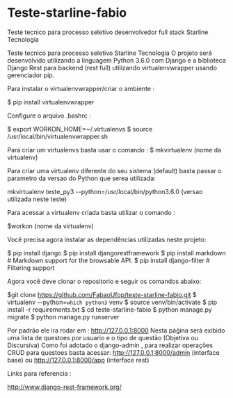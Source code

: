 # Teste-starline-fabio
Teste tecnico para processo seletivo desenvolvedor full stack Starline Tecnologia

Teste tecnico para processo seletivo Starline Tecnologia
O projeto será desenvolvido utilizando a linguagem Python 3.6.0 com Django e a biblioteca Django Rest para backend (rest full) utilizando virtualenvwrapper usando gerenciador pip.


Para instalar o virtualenvwrapper/criar o ambiente :

$ pip install virtualenvwrapper

Configure o arquivo .bashrc :

$ export WORKON_HOME=~/.virtualenvs
$ source /usr/local/bin/virtualenvwrapper.sh

Para criar um virtualenvs basta usar o comando :
$ mkvirtualenv (nome da virtualenv)

Para criar uma virtualenv diferente do seu sistema (default) basta passar o parametro da versao do Python
que serea utilizada:

mkvirtualenv teste_py3 --python=/usr/local/bin/python3.6.0 (versao utilizada neste teste)

Para acessar a virtualenv criada basta utilizar o comando :

$workon (nome da virtualenv)

Você precisa agora instalar as dependências utilizadas neste projeto:

$ pip install django
$ pip install djangorestframework
$ pip install markdown       # Markdown support for the browsable API.
$ pip install django-filter  # Filtering support

Agora você deve clonar o repositorio e seguir os comandos abaixo:

$git clone https://github.com/FabaoUfop/teste-starline-fabio.git
$ virtualenv --python=`which python3` venv
$ source venv/bin/activate
$ pip install -r requirements.txt
$ cd teste-starline-fabio
$ python manage.py migrate
$ python manage.py runserver

Por padrão ele ira rodar em :
http://127.0.0.1:8000
Nesta páǵina será exibido uma lista de questoes por usuario e o tipo de questão (Objetiva ou Discursiva)
Como foi adotado o django-admin , para realizar operações CRUD para questoes basta acessar:
http://127.0.0.1:8000/admin (interface base)
ou
http://127.0.0.1:8000/app (interface rest)

Links para referencia :

http://www.django-rest-framework.org/
